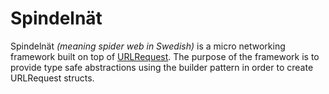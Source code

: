 # Spindelnät

Spindelnät _(meaning spider web in Swedish)_ is a micro networking framework built on top of [URLRequest](https://developer.apple.com/documentation/foundation/urlrequest). 
The purpose of the framework is to provide type safe abstractions using the builder pattern in order to create URLRequest structs.
